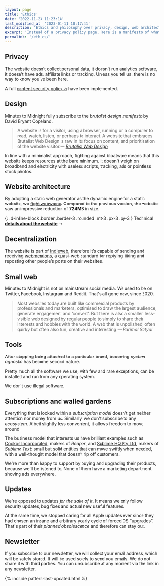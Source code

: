 ```yaml
---
layout: page
title: 'Ethics'
date: '2022-11-23 11:23:18'
last_modified_at: '2023-01-11 10:17:41'
description: 'Ethics and philosophy over privacy, design, web architecture and the software we use.'
excerpt: 'Instead of a privacy policy page, here is a manifesto of what Minutes to Midnight adhere to.'
permalink: '/ethics/'
---
```

## Privacy

The website doesn’t collect personal data, it doesn’t run analytics software, it doesn’t have ads, affiliate links or tracking. Unless you [tell us](/contact/), there is no way to know you've been here.

A full [content security policy ↗](https://simonesilvestroni.com/blog/content-security-policy/) have been implemented.

## Design

Minutes to Midnight fully subscribe to the _brutalist design manifesto_ by David Bryant Copeland.

> A website is for a visitor, using a browser, running on a computer to read, watch, listen, or perhaps to interact. A website that embraces Brutalist Web Design is raw in its focus on content, and prioritization of the website visitor.<cite>—&nbsp;[Brutalist Web Design](https://brutalist-web.design/)</cite>

In line with a minimalist approach, fighting against bloatware means that this website keeps resources at the bare minimum. It doesn't weigh on broadband and electricity with useless scripts, tracking, ads or pointless stock photos.

## Website architecture

By adopting a static web generator as the dynamic engine for a static website, we [fight webwaste](https://silviamaggidesign.com/design-digested/biased-ai/#webwaste). Compared to the previous version, the website saw an impressive reduction of **724MB** in size.

{: .d-inline-block .border .border-3 .rounded .mt-3 .px-3 .py-3 }
Technical [**details about the website**](/about/#about-this-website) →

## Decentralization

The website is part of [Indieweb](https://indieweb.org/), therefore it’s capable of sending and receiving [webmentions](https://alistapart.com/article/webmentions-enabling-better-communication-on-the-internet/), a quasi-web standard for replying, liking and reposting other people’s posts on their websites.

## Small web

Minutes to Midnight is not on mainstream social media. We used to be on Twitter, Facebook, Instagram and Reddit. That's all gone now, since 2020.

> Most websites today are built like commercial products by professionals and marketers, optimised to draw the largest audience, generate engagement and ‘convert’. But there is also a smaller, less-visible web designed by regular people to simply to share their interests and hobbies with the world. A web that is unpolished, often quirky but often also fun, creative and interesting.<cite>—&nbsp;Parimal Satyal</cite>

## Tools

After stopping being attached to a particular brand, becoming _system agnostic_ has become second nature.

Pretty much all the software we use, with few and rare exceptions, can be installed and run from any operating system.

We don't use illegal software.

## Subscriptions and walled gardens

Everything that is locked within a _subscription model_ doesn't get neither attention nor money from us. Similarly, we don't subscribe to any _ecosystem_. Albeit slightly less convenient, it allows freedom to move around.

The business model that interests us have brilliant examples such as [Cockos Incorporated](https://cockos.com/), makers of _Reaper_, and [Sublime HQ Pty Ltd](https://www.sublimehq.com/), makers of _Sublime Text_: small but solid entities that can move swiftly when needed, with a well-thought model that doesn’t rip off customers. 

We're more than happy to support by buying and upgrading their products, because we'll be listened to. None of them have a marketing department shoving ads everywhere.

## Updates

We're opposed to updates _for the sake of it_. It means we only follow security updates, bug fixes and actual new useful features.

At the same time, we stopped caring for all Apple updates ever since they had chosen an insane and arbitrary yearly cycle of forced OS “upgrades”. That's part of their _planned obsolescence_ and therefore can stay out.

## Newsletter

If you subscribe to our newsletter, we will collect your email address, which will be safely stored. It will be used solely to send you emails. We do not share it with third parties. You can unsubscribe at any moment via the link in any newsletter.

{% include pattern-last-updated.html %}